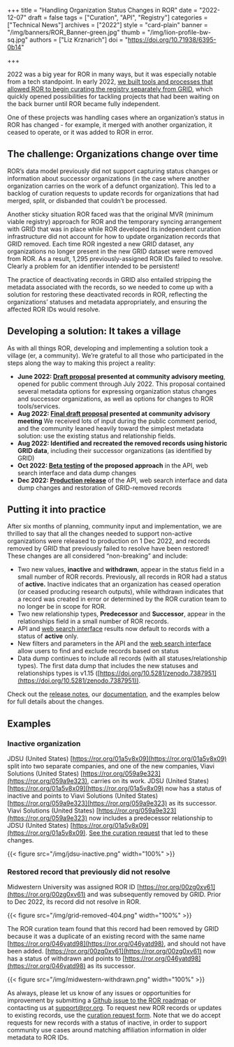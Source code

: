 +++
title = "Handling Organization Status Changes in ROR"
date = "2022-12-07"
draft = false
tags = ["Curation", "API", "Registry"]
categories = ["Technical News"]
archives = ["2022"]
style = "card-plain"
banner = "/img/banners/ROR_Banner-green.jpg"
thumb = "/img/lion-profile-bw-sq.jpg"
authors = ["Liz Krznarich"]
doi = "https://doi.org/10.71938/6395-0b14"

+++

2022 was a big year for ROR in many ways, but it was especially notable from a tech standpoint. In early 2022, [we built tools and processes that allowed ROR to begin curating the registry separately from GRID](https://ror.org/blog/2022-03-17-first-independent-release/), which quickly opened possibilities for tackling projects that had been waiting on the back burner until ROR became fully independent.

One of these projects was handling cases where an organization’s status in ROR has changed - for example, it merged with another organization, it ceased to operate, or it was added to ROR in error.

## The challenge: Organizations change over time

ROR’s data model previously did not support capturing status changes or information about successor organizations (in the case where another organization carries on the work of a defunct organization). This led to a backlog of curation requests to update records for organizations that had merged, split, or disbanded that couldn’t be processed.

Another sticky situation ROR faced was that the original MVR (minimum viable registry) approach for ROR and the temporary syncing arrangement with GRID that was in place while ROR developed its independent curation infrastructure did not account for how to update organization records that GRID removed. Each time ROR ingested a new GRID dataset, any organizations no longer present in the new GRID dataset were removed from ROR. As a result, 1,295 previously-assigned ROR IDs failed to resolve. Clearly a problem for an identifier intended to be persistent!

The practice of deactivating records in GRID also entailed stripping the metadata associated with the records, so we needed to come up with a solution for restoring these deactivated records in ROR, reflecting the organizations’ statuses and metadata appropriately, and ensuring the affected ROR IDs would resolve.

## Developing a solution: It takes a village

As with all things ROR, developing and implementing a solution took a village (er, a community). We’re grateful to all those who participated in the steps along the way to making this project a reality:

- **June 2022: [Draft proposal](https://docs.google.com/document/d/1CK3-Q9T1jeZ-CDvsAZoeg5Ng7ljzVau6iE_NzN8Kw88) presented at community advisory meeting**, opened for public comment through July 2022. This proposal contained several metadata options for expressing organization status changes and successor organizations, as well as options for changes to ROR tools/services.
- **Aug 2022: [Final draft proposal](https://docs.google.com/document/d/13zFXGOuaEcgJlXz6gw9IOZUaP_khZ0d5r0nODFDyFfE) presented at community advisory meeting**
We received lots of input during the public comment period, and the community leaned heavily toward the simplest metadata solution: use the existing status and relationship fields.
- **Aug 2022: Identified and recreated the removed records using historic GRID data**, including their successor organizations (as identified by GRID)
- **Oct 2022: [Beta testing](https://github.com/ror-community/ror-roadmap/discussions/95) of the proposed approach** in the API, web search interface and data dump changes
- **Dec 2022: [Production release](https://ror.readme.io/changelog/2022-12-01-organization-status-changes)** of the API, web search interface and data dump changes and restoration of GRID-removed records

## Putting it into practice

After six months of planning, community input and implementation, we are thrilled to say that  all the changes needed to support non-active organizations were released to production on 1 Dec 2022, and records removed by GRID that previously failed to resolve have been restored! These changes are all considered “non-breaking” and include:

- Two new values, **inactive** and **withdrawn**, appear in the status field in a small number of ROR records. Previously, all records in ROR had a status of **active.** Inactive indicates that an organization has ceased operation (or ceased producing research outputs), while withdrawn indicates that a record was created in error or determined by the ROR curation team to no longer be in scope for ROR.
- Two new relationship types, **Predecessor** and **Successor**, appear in the relationships field in a small number of ROR records.
- API and [web search interface](https://ror.org/search) results now default to records with a status of **active** only.
- New filters and parameters in the API and the [web search interface](https://ror.org/search) allow users to find and exclude records based on status
- Data dump continues to include all records (with all statuses/relationship types). The first data dump that includes the new statuses and relationships types is v1.15 ([https://doi.org/10.5281/zenodo.7387951](https://doi.org/10.5281/zenodo.7387951)).

Check out the [release notes](https://ror.readme.io/changelog/2022-12-01-organization-status-changes), our [documentation](https://ror.readme.io/), and the examples below for full details about the changes.

## Examples

### Inactive organization

JDSU (United States) [https://ror.org/01a5v8x09](https://ror.org/01a5v8x09) split into two separate companies, and one of the new companies, Viavi Solutions (United States) [https://ror.org/059a9e323](https://ror.org/059a9e323), carries on its work. JDSU (United States) [https://ror.org/01a5v8x09](https://ror.org/01a5v8x09) now has a status of inactive and points to Viavi Solutions (United States) [https://ror.org/059a9e323](https://ror.org/059a9e323) as its successor. Viavi Solutions (United States) [https://ror.org/059a9e323](https://ror.org/059a9e323) now includes a predecessor relationship to JDSU (United States) [https://ror.org/01a5v8x09](https://ror.org/01a5v8x09). [See the curation request](https://github.com/ror-community/ror-updates/issues/485) that led to these changes.

{{< figure src="/img/jdsu-inactive.png" width="100%" >}}

### Restored record that previously did not resolve

Midwestern University was assigned ROR ID [https://ror.org/00zg0xv61](https://ror.org/00zg0xv61) and was subsequently removed by GRID. Prior to Dec 2022, its record did not resolve in ROR.

{{< figure src="/img/grid-removed-404.png" width="100%" >}}

The ROR curation team found that this record had been removed by GRID because it was a duplicate of an existing record with the same name [https://ror.org/046yatd98](https://ror.org/046yatd98), and should not have been added. [https://ror.org/00zg0xv61](https://ror.org/00zg0xv61) now has a status of withdrawn and points to [https://ror.org/046yatd98](https://ror.org/046yatd98) as its successor.

{{< figure src="/img/midwestern-withdrawn.png" width="100%" >}}

As always, please let us know of any issues or opportunities for improvement by submitting a [Github issue to the ROR roadmap](https://github.com/ror-community/ror-roadmap/issues) or contacting us at [support@ror.org](mailto:support@ror.org). To request new ROR records or updates to existing records, use the [curation request form](https://curation-request.ror.org).  Note that we do accept requests for new records with a status of inactive, in order to support community use cases around matching affiliation information in older metadata to ROR IDs.